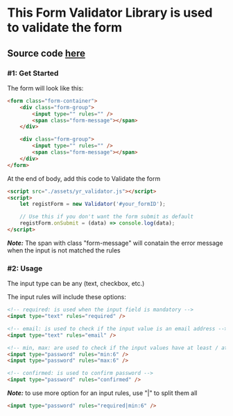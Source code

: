 # This Form Validator Library is used to validate the form

## Source code [**here**](assets/yr_validator.js)

### #1: Get Started

The form will look like this:

```html
<form class="form-container">
	<div class="form-group">
		<input type="" rules="" />
		<span class="form-message"></span>
	</div>

	<div class="form-group">
		<input type="" rules="" />
		<span class="form-message"></span>
	</div>
</form>
```

At the end of body, add this code to Validate the form

```html
<script src="./assets/yr_validator.js"></script>
<script>
	let registForm = new Validator('#your_formID');

	// Use this if you don't want the form submit as default
	registForm.onSubmit = (data) => console.log(data);
</script>
```

**_Note:_** The span with class "form-message" will conatain the error message when the input is not matched the rules

### #2: Usage

The input type can be any (text, checkbox, etc.)

The input rules will include these options:

```html
<!-- required: is used when the input field is mandatory -->
<input type="text" rules="required" />
```

```html
<!-- email: is used to check if the input value is an email address -->
<input type="text" rules="email" />
```

```html
<!-- min, max: are used to check if the input values have at least / at most any value -->
<input type="password" rules="min:6" />
<input type="password" rules="max:6" />
```

```html
<!-- confirmed: is used to confirm password -->
<input type="password" rules="confirmed" />
```

**_Note:_** to use more option for an input rules, use "|" to split them all

```html
<input type="password" rules="required|min:6" />
```
